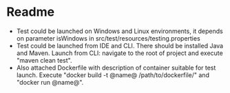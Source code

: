 # Readme

- Test could be launched on Windows and Linux environments, it depends on parameter isWindows in src/test/resources/testing.properties
- Test could be launched from IDE and CLI. There should be installed Java and Maven. Launch from CLI: navigate to the root of project
and execute "maven clean test".
- Also attached Dockerfile with description of container suitable for test launch. Execute "docker build -t @name@ /path/to/dockerfile/" and
"docker run @name@".
